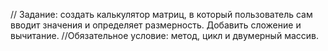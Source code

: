 // Задание: создать калькулятор матриц, в который пользователь сам вводит значения и определяет размерность. Добавить сложение и вычитание.
//Обязательное условие: метод, цикл и двумерный массив.
